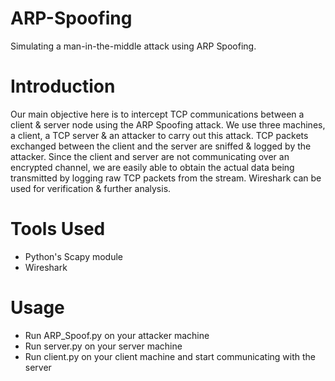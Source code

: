 
# ARP-Spoofing
Simulating a man-in-the-middle attack using ARP Spoofing.

# Introduction
Our main objective here is to intercept TCP communications between a client & server node using the ARP Spoofing attack. We use three machines, a client, a TCP server & an attacker to carry out this attack. TCP packets exchanged between the client and the server are sniffed & logged by the attacker. Since the client and server are not communicating over an encrypted channel, we are easily able to obtain the actual data being transmitted by logging raw TCP packets from the stream. Wireshark can be used for verification & further analysis.

# Tools Used
- Python's Scapy module
- Wireshark

# Usage
- Run ARP_Spoof.py on your attacker machine
- Run server.py on your server machine
- Run client.py on your client machine and start communicating with the server
